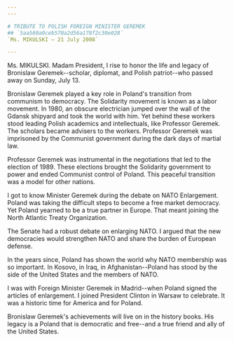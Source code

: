 ```yaml
---
---

# TRIBUTE TO POLISH FOREIGN MINISTER GEREMEK
## `5aa560a0ceb570a2d56a178f2c30e028`
`Ms. MIKULSKI — 21 July 2008`

---
```



Ms. MIKULSKI. Madam President, I rise to honor the life and legacy of 
Bronislaw Geremek--scholar, diplomat, and Polish patriot--who passed 
away on Sunday, July 13.

Bronislaw Geremek played a key role in Poland's transition from 
communism to democracy. The Solidarity movement is known as a labor 
movement. In 1980, an obscure electrician jumped over the wall of the 
Gdansk shipyard and took the world with him. Yet behind these workers 
stood leading Polish academics and intellectuals, like Professor 
Geremek. The scholars became advisers to the workers. Professor Geremek 
was imprisoned by the Communist government during the dark days of 
martial law.

Professor Geremek was instrumental in the negotiations that led to 
the election of 1989. These elections brought the Solidarity government 
to power and ended Communist control of Poland. This peaceful 
transition was a model for other nations.

I got to know Minister Geremek during the debate on NATO Enlargement. 
Poland was taking the difficult steps to become a free market 
democracy. Yet Poland yearned to be a true partner in Europe. That 
meant joining the North Atlantic Treaty Organization.

The Senate had a robust debate on enlarging NATO. I argued that the 
new democracies would strengthen NATO and share the burden of European 
defense.

In the years since, Poland has shown the world why NATO membership 
was so important. In Kosovo, in Iraq, in Afghanistan--Poland has stood 
by the side of the United States and the members of NATO.

I was with Foreign Minister Geremek in Madrid--when Poland signed the 
articles of enlargement. I joined President Clinton in Warsaw to 
celebrate. It was a historic time for America and for Poland.

Bronislaw Geremek's achievements will live on in the history books. 
His legacy is a Poland that is democratic and free--and a true friend 
and ally of the United States.
